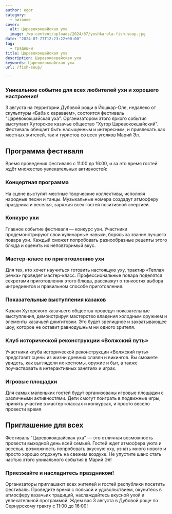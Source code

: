 ```yaml
---
author: egor
category:
  - питание
cover:
  alt: Царевококшайская уха
  image: /wp-content/uploads/2024/07/yoshkarola-fish-soup.jpg
date: "2024-07-27T12:23:22+00:00"
tag:
  - традиции
title: Царевококшайская уха
description: Царевококшайская уха
keywords: Царевококшайская уха
url: /fish-soup/

---
```

### Уникальное событие для всех любителей ухи и хорошего настроения!

3 августа на территории Дубовой рощи в Йошкар-Оле, недалеко от скульптуры «Баба с караваем», состоится фестиваль "Царевококшайская уха". Организатором этого яркого события выступает Хуторское казачье общество "Хутор Царевококшайский". Фестиваль обещает быть насыщенным и интересным, и привлекать как местных жителей, так и туристов со всех уголков Марий Эл.

## Программа фестиваля

Время проведения фестиваля с 11:00 до 16:00, и за это время гостей ждёт множество увлекательных активностей:

### Концертная программа

На сцене выступят местные творческие коллективы, исполняя народные песни и танцы. Музыкальные номера создадут атмосферу праздника и веселья, заряжая всех гостей позитивной энергией.

### Конкурс ухи

Главное событие фестиваля — конкурс ухи. Участники продемонстрируют свои кулинарные навыки, борясь за звание лучшего повара ухи. Каждый сможет попробовать разнообразные рецепты этого блюда и оценить их неповторимый вкус.

### Мастер-класс по приготовлению ухи

Для тех, кто хочет научиться готовить настоящую уху, трактир «Теплая речка» проведет мастер-класс. Профессиональные повара поделятся секретами приготовления этого блюда, расскажут о тонкостях выбора ингредиентов и правильном способе приготовления.

### Показательные выступления казаков

Казаки Хуторского казачьего общества проведут показательные выступления, демонстрируя мастерство владения холодным оружием и элементы казачьей джигитовки. Это будет зрелищное и захватывающее шоу, которое не оставит равнодушным ни одного зрителя.

### Клуб исторической реконструкции «Волжский путь»

Участники клуба исторической реконструкции «Волжский путь» представят сцены из жизни древних славян и викингов. Вы сможете увидеть, как выглядели их костюмы, оружие и быт, а также поучаствовать в интерактивных занятиях и играх.

### Игровые площадки

Для самых маленьких гостей будут организованы игровые площадки с различными активностями. Дети смогут поиграть в подвижные игры, принять участие в мастер-классах и конкурсах, и просто весело провести время.

## Приглашение для всех

Фестиваль "Царевококшайская уха" — это отличная возможность провести выходной день всей семьей. Гостей ждет атмосфера уюта и веселья, возможность попробовать вкусную уху, узнать много нового и просто хорошо отдохнуть на свежем воздухе. Не упустите шанс стать частью этого уникального события в Марий Эл!

### Приезжайте и насладитесь праздником!

Организаторы приглашают всех жителей и гостей республики посетить фестиваль. Проведите время с пользой и удовольствием, окунитесь в атмосферу казачьих традиций, наслаждайтесь вкусной ухой и увлекательной программой. Ждем вас 3 августа в Дубовой роще по Сернурскому тракту с 11:00 до 16:00!
